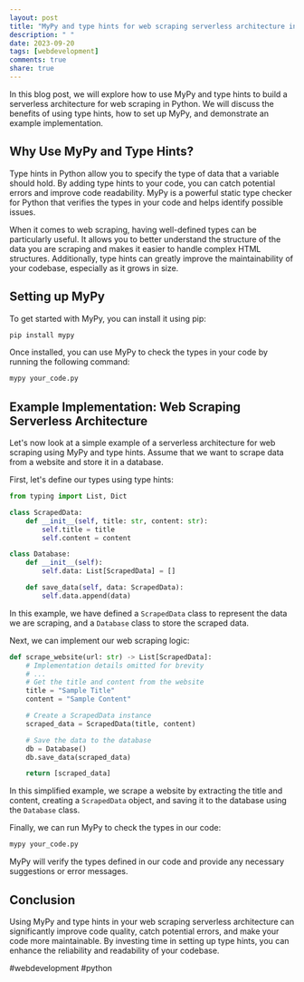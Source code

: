 ```yaml
---
layout: post
title: "MyPy and type hints for web scraping serverless architecture in Python"
description: " "
date: 2023-09-20
tags: [webdevelopment]
comments: true
share: true
---
```


In this blog post, we will explore how to use MyPy and type hints to build a serverless architecture for web scraping in Python. We will discuss the benefits of using type hints, how to set up MyPy, and demonstrate an example implementation.

## Why Use MyPy and Type Hints?

Type hints in Python allow you to specify the type of data that a variable should hold. By adding type hints to your code, you can catch potential errors and improve code readability. MyPy is a powerful static type checker for Python that verifies the types in your code and helps identify possible issues.

When it comes to web scraping, having well-defined types can be particularly useful. It allows you to better understand the structure of the data you are scraping and makes it easier to handle complex HTML structures. Additionally, type hints can greatly improve the maintainability of your codebase, especially as it grows in size.

## Setting up MyPy

To get started with MyPy, you can install it using pip:

```python
pip install mypy
```
Once installed, you can use MyPy to check the types in your code by running the following command:

```python
mypy your_code.py
```

## Example Implementation: Web Scraping Serverless Architecture

Let's now look at a simple example of a serverless architecture for web scraping using MyPy and type hints. Assume that we want to scrape data from a website and store it in a database.

First, let's define our types using type hints:

```python
from typing import List, Dict

class ScrapedData:
    def __init__(self, title: str, content: str):
        self.title = title
        self.content = content

class Database:
    def __init__(self):
        self.data: List[ScrapedData] = []

    def save_data(self, data: ScrapedData):
        self.data.append(data)
```

In this example, we have defined a `ScrapedData` class to represent the data we are scraping, and a `Database` class to store the scraped data.

Next, we can implement our web scraping logic:

```python
def scrape_website(url: str) -> List[ScrapedData]:
    # Implementation details omitted for brevity
    # ...
    # Get the title and content from the website
    title = "Sample Title"
    content = "Sample Content"

    # Create a ScrapedData instance
    scraped_data = ScrapedData(title, content)

    # Save the data to the database
    db = Database()
    db.save_data(scraped_data)

    return [scraped_data]
```

In this simplified example, we scrape a website by extracting the title and content, creating a `ScrapedData` object, and saving it to the database using the `Database` class.

Finally, we can run MyPy to check the types in our code:

```python
mypy your_code.py
```

MyPy will verify the types defined in our code and provide any necessary suggestions or error messages.

## Conclusion

Using MyPy and type hints in your web scraping serverless architecture can significantly improve code quality, catch potential errors, and make your code more maintainable. By investing time in setting up type hints, you can enhance the reliability and readability of your codebase.

#webdevelopment #python